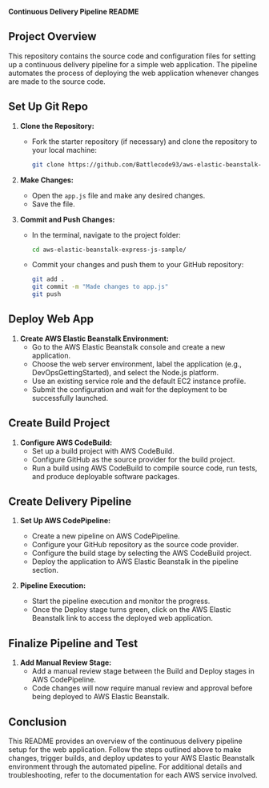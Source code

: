 **Continuous Delivery Pipeline README**

## Project Overview

This repository contains the source code and configuration files for setting up a continuous delivery pipeline for a simple web application. The pipeline automates the process of deploying the web application whenever changes are made to the source code.

## Set Up Git Repo

1. **Clone the Repository:**
   - Fork the starter repository (if necessary) and clone the repository to your local machine:
     ```bash
     git clone https://github.com/Battlecode93/aws-elastic-beanstalk-express-js-sample
     ```

2. **Make Changes:**
   - Open the `app.js` file and make any desired changes.
   - Save the file.

3. **Commit and Push Changes:**
   - In the terminal, navigate to the project folder:
     ```bash
     cd aws-elastic-beanstalk-express-js-sample/
     ```
   - Commit your changes and push them to your GitHub repository:
     ```bash
     git add .
     git commit -m "Made changes to app.js"
     git push
     ```

## Deploy Web App

1. **Create AWS Elastic Beanstalk Environment:**
   - Go to the AWS Elastic Beanstalk console and create a new application.
   - Choose the web server environment, label the application (e.g., DevOpsGettingStarted), and select the Node.js platform.
   - Use an existing service role and the default EC2 instance profile.
   - Submit the configuration and wait for the deployment to be successfully launched.

## Create Build Project

1. **Configure AWS CodeBuild:**
   - Set up a build project with AWS CodeBuild.
   - Configure GitHub as the source provider for the build project.
   - Run a build using AWS CodeBuild to compile source code, run tests, and produce deployable software packages.

## Create Delivery Pipeline

1. **Set Up AWS CodePipeline:**
   - Create a new pipeline on AWS CodePipeline.
   - Configure your GitHub repository as the source code provider.
   - Configure the build stage by selecting the AWS CodeBuild project.
   - Deploy the application to AWS Elastic Beanstalk in the pipeline section.

2. **Pipeline Execution:**
   - Start the pipeline execution and monitor the progress.
   - Once the Deploy stage turns green, click on the AWS Elastic Beanstalk link to access the deployed web application.

## Finalize Pipeline and Test

1. **Add Manual Review Stage:**
   - Add a manual review stage between the Build and Deploy stages in AWS CodePipeline.
   - Code changes will now require manual review and approval before being deployed to AWS Elastic Beanstalk.

## Conclusion

This README provides an overview of the continuous delivery pipeline setup for the web application. Follow the steps outlined above to make changes, trigger builds, and deploy updates to your AWS Elastic Beanstalk environment through the automated pipeline. For additional details and troubleshooting, refer to the documentation for each AWS service involved.

